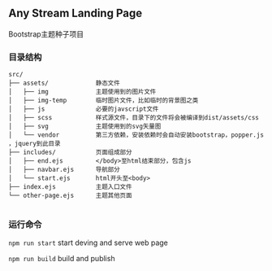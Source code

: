 ## Any Stream Landing Page
Bootstrap主题种子项目

### 目录结构
```text
src/
├── assets/             静态文件
│   ├── img             主题使用到的图片文件
│   ├── img-temp        临时图片文件，比如临时的背景图之类
│   ├── js              必要的javscript文件
│   ├── scss            样式源文件，目录下的文件将会被编译到dist/assets/css
│   ├── svg             主题使用到的svg矢量图
│   └── vendor          第三方依赖，安装依赖时会自动安装bootstrap，popper.js ，jquery到此目录
├── includes/           页面组成部分
│   ├── end.ejs         </body>至html结束部分，包含js
│   ├── navbar.ejs      导航部分
│   └── start.ejs       html开头至<body>
├── index.ejs           主题入口文件
└── other-page.ejs      主题其他页面
  
```
### 运行命令

`npm run start` start deving and serve web page

`npm run build` build and publish
